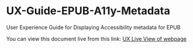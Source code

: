 # UX-Guide-EPUB-A11y-Metadata
User Experience Guide for Displaying Accessibility metadata for EPUB

You can view this document live from this link: [UX Live View of webpage](https://benetech.github.io/UX-Guide-EPUB-A11y-Metadata//UXGuideForMetadata.html)
